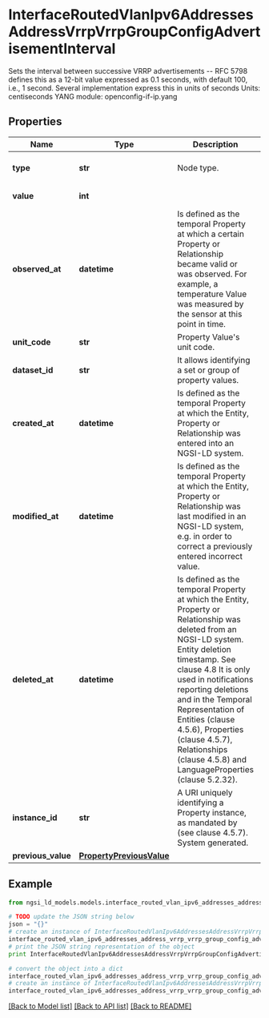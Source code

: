 # InterfaceRoutedVlanIpv6AddressesAddressVrrpVrrpGroupConfigAdvertisementInterval

Sets the interval between successive VRRP advertisements -- RFC 5798 defines this as a 12-bit value expressed as 0.1 seconds, with default 100, i.e., 1 second. Several implementation express this in units of seconds  Units: centiseconds  YANG module: openconfig-if-ip.yang 

## Properties

Name | Type | Description | Notes
------------ | ------------- | ------------- | -------------
**type** | **str** | Node type.  | [optional] [default to 'Property']
**value** | **int** |  | [default to 100]
**observed_at** | **datetime** | Is defined as the temporal Property at which a certain Property or Relationship became valid or was observed. For example, a temperature Value was measured by the sensor at this point in time.  | [optional] 
**unit_code** | **str** | Property Value&#39;s unit code.  | [optional] 
**dataset_id** | **str** | It allows identifying a set or group of property values.  | [optional] 
**created_at** | **datetime** | Is defined as the temporal Property at which the Entity, Property or Relationship was entered into an NGSI-LD system.  | [optional] [readonly] 
**modified_at** | **datetime** | Is defined as the temporal Property at which the Entity, Property or Relationship was last modified in an NGSI-LD system, e.g. in order to correct a previously entered incorrect value.  | [optional] [readonly] 
**deleted_at** | **datetime** | Is defined as the temporal Property at which the Entity, Property or Relationship was deleted from an NGSI-LD system.  Entity deletion timestamp. See clause 4.8 It is only used in notifications reporting deletions and in the Temporal Representation of Entities (clause 4.5.6), Properties (clause 4.5.7), Relationships (clause 4.5.8) and LanguageProperties (clause 5.2.32).  | [optional] [readonly] 
**instance_id** | **str** | A URI uniquely identifying a Property instance, as mandated by (see clause 4.5.7). System generated.  | [optional] [readonly] 
**previous_value** | [**PropertyPreviousValue**](PropertyPreviousValue.md) |  | [optional] 

## Example

```python
from ngsi_ld_models.models.interface_routed_vlan_ipv6_addresses_address_vrrp_vrrp_group_config_advertisement_interval import InterfaceRoutedVlanIpv6AddressesAddressVrrpVrrpGroupConfigAdvertisementInterval

# TODO update the JSON string below
json = "{}"
# create an instance of InterfaceRoutedVlanIpv6AddressesAddressVrrpVrrpGroupConfigAdvertisementInterval from a JSON string
interface_routed_vlan_ipv6_addresses_address_vrrp_vrrp_group_config_advertisement_interval_instance = InterfaceRoutedVlanIpv6AddressesAddressVrrpVrrpGroupConfigAdvertisementInterval.from_json(json)
# print the JSON string representation of the object
print InterfaceRoutedVlanIpv6AddressesAddressVrrpVrrpGroupConfigAdvertisementInterval.to_json()

# convert the object into a dict
interface_routed_vlan_ipv6_addresses_address_vrrp_vrrp_group_config_advertisement_interval_dict = interface_routed_vlan_ipv6_addresses_address_vrrp_vrrp_group_config_advertisement_interval_instance.to_dict()
# create an instance of InterfaceRoutedVlanIpv6AddressesAddressVrrpVrrpGroupConfigAdvertisementInterval from a dict
interface_routed_vlan_ipv6_addresses_address_vrrp_vrrp_group_config_advertisement_interval_form_dict = interface_routed_vlan_ipv6_addresses_address_vrrp_vrrp_group_config_advertisement_interval.from_dict(interface_routed_vlan_ipv6_addresses_address_vrrp_vrrp_group_config_advertisement_interval_dict)
```
[[Back to Model list]](../README.md#documentation-for-models) [[Back to API list]](../README.md#documentation-for-api-endpoints) [[Back to README]](../README.md)


